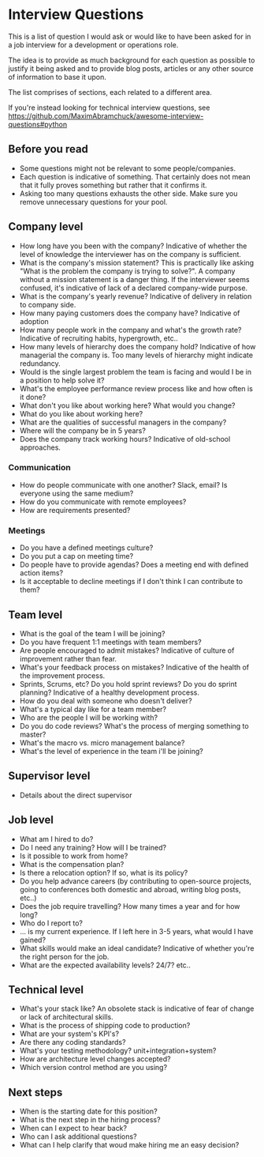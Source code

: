 # Interview Questions

This is a list of question I would ask or would like to have been asked for in a job interview for a development or operations role.

The idea is to provide as much background for each question as possible to justify it being asked and to provide blog posts, articles or any other source of information to base it upon.

The list comprises of sections, each related to a different area.

If you're instead looking for technical interview questions, see https://github.com/MaximAbramchuck/awesome-interview-questions#python


## Before you read

* Some questions might not be relevant to some people/companies.
* Each question is indicative of something. That certainly does not mean that it fully proves something but rather that it confirms it.
* Asking too many questions exhausts the other side. Make sure you remove unnecessary questions for your pool.


## Company level

* How long have you been with the company? Indicative of whether the level of knowledge the interviewer has on the company is sufficient.
* What is the company's mission statement? This is practically like asking "What is the problem the company is trying to solve?". A company without a mission statement is a danger thing. If the interviewer seems confused, it's indicative of lack of a declared company-wide purpose.
* What is the company's yearly revenue? Indicative of delivery in relation to company side.
* How many paying customers does the company have? Indicative of adoption
* How many people work in the company and what's the growth rate? Indicative of recruiting habits, hypergrowth, etc..
* How many levels of hierarchy does the company hold? Indicative of how managerial the company is. Too many levels of hierarchy might indicate redundancy.
* Would is the single largest problem the team is facing and would I be in a position to help solve it?
* What's the employee performance review process like and how often is it done?
* What don't you like about working here? What would you change?
* What do you like about working here?
* What are the qualities of successful managers in the company?
* Where will the company be in 5 years?
* Does the company track working hours? Indicative of old-school approaches.

### Communication

* How do people communicate with one another? Slack, email? Is everyone using the same medium?
* How do you communicate with remote employees?
* How are requirements presented?

### Meetings

* Do you have a defined meetings culture?
* Do you put a cap on meeting time?
* Do people have to provide agendas? Does a meeting end with defined action items?
* Is it acceptable to decline meetings if I don't think I can contribute to them?

## Team level

* What is the goal of the team I will be joining?
* Do you have frequent 1:1 meetings with team members?
* Are people encouraged to admit mistakes? Indicative of culture of improvement rather than fear.
* What's your feedback process on mistakes? Indicative of the health of the improvement process.
* Sprints, Scrums, etc? Do you hold sprint reviews? Do you do sprint planning? Indicative of a healthy development process.
* How do you deal with someone who doesn't deliver?
* What's a typical day like for a team member?
* Who are the people I will be working with?
* Do you do code reviews? What's the process of merging something to master?
* What's the macro vs. micro management balance?
* What's the level of experience in the team i'll be joining?

## Supervisor level

* Details about the direct supervisor

## Job level

* What am I hired to do?
* Do I need any training? How will I be trained?
* Is it possible to work from home?
* What is the compensation plan?
* Is there a relocation option? If so, what is its policy?
* Do you help advance careers (by contributing to open-source projects, going to conferences both domestic and abroad, writing blog posts, etc..)
* Does the job require travelling? How many times a year and for how long?
* Who do I report to?
* ... is my current experience. If I left here in 3-5 years, what would I have gained?
* What skills would make an ideal candidate? Indicative of whether you're the right person for the job.
* What are the expected availability levels? 24/7? etc..

## Technical level

* What's your stack like? An obsolete stack is indicative of fear of change or lack of architectural skills.
* What is the process of shipping code to production?
* What are your system's KPI's?
* Are there any coding standards?
* What's your testing methodology? unit+integration+system?
* How are architecture level changes accepted?
* Which version control method are you using?

## Next steps

* When is the starting date for this position?
* What is the next step in the hiring process?
* When can I expect to hear back?
* Who can I ask additional questions?
* What can I help clarify that woud make hiring me an easy decision?


